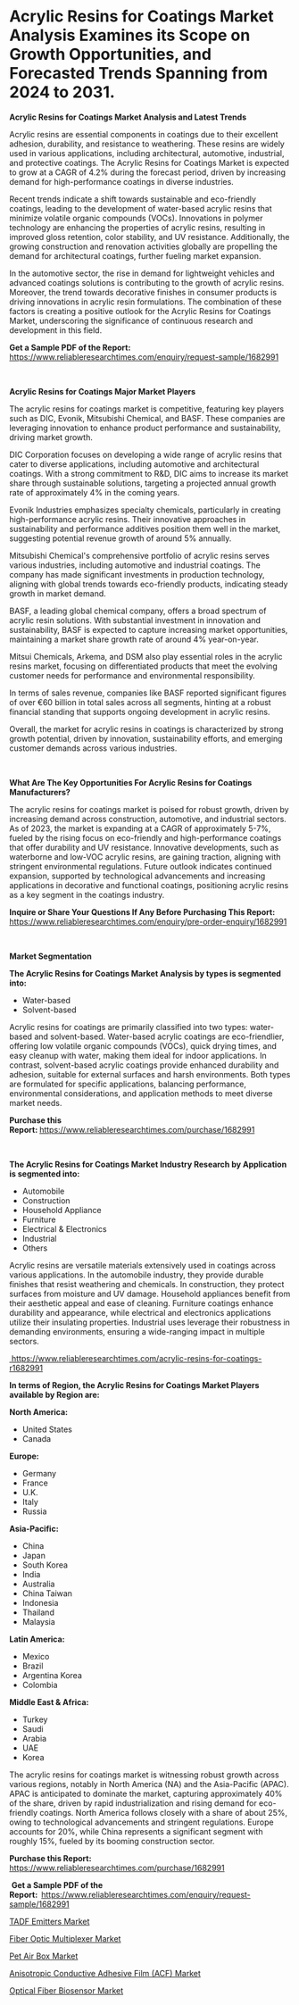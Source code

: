 <p><h1>Acrylic Resins for Coatings Market Analysis Examines its Scope on Growth Opportunities, and Forecasted Trends Spanning from 2024 to 2031.</h1></p><p><strong>Acrylic Resins for Coatings Market Analysis and Latest Trends</strong></p>
<p><p>Acrylic resins are essential components in coatings due to their excellent adhesion, durability, and resistance to weathering. These resins are widely used in various applications, including architectural, automotive, industrial, and protective coatings. The Acrylic Resins for Coatings Market is expected to grow at a CAGR of 4.2% during the forecast period, driven by increasing demand for high-performance coatings in diverse industries.</p><p>Recent trends indicate a shift towards sustainable and eco-friendly coatings, leading to the development of water-based acrylic resins that minimize volatile organic compounds (VOCs). Innovations in polymer technology are enhancing the properties of acrylic resins, resulting in improved gloss retention, color stability, and UV resistance. Additionally, the growing construction and renovation activities globally are propelling the demand for architectural coatings, further fueling market expansion.</p><p>In the automotive sector, the rise in demand for lightweight vehicles and advanced coatings solutions is contributing to the growth of acrylic resins. Moreover, the trend towards decorative finishes in consumer products is driving innovations in acrylic resin formulations. The combination of these factors is creating a positive outlook for the Acrylic Resins for Coatings Market, underscoring the significance of continuous research and development in this field.</p></p>
<p><strong>Get a Sample PDF of the Report:&nbsp;</strong> <a href="https://www.reliableresearchtimes.com/enquiry/request-sample/1682991?utm_campaign=1775&utm_medium=2&utm_source=Github&utm_content=ia&utm_term=19102024&utm_id=acrylic-resins-for-coatings">https://www.reliableresearchtimes.com/enquiry/request-sample/1682991</a></p>
<p>&nbsp;</p>
<p><strong>Acrylic Resins for Coatings Major Market Players</strong></p>
<p><p>The acrylic resins for coatings market is competitive, featuring key players such as DIC, Evonik, Mitsubishi Chemical, and BASF. These companies are leveraging innovation to enhance product performance and sustainability, driving market growth.</p><p>DIC Corporation focuses on developing a wide range of acrylic resins that cater to diverse applications, including automotive and architectural coatings. With a strong commitment to R&D, DIC aims to increase its market share through sustainable solutions, targeting a projected annual growth rate of approximately 4% in the coming years.</p><p>Evonik Industries emphasizes specialty chemicals, particularly in creating high-performance acrylic resins. Their innovative approaches in sustainability and performance additives position them well in the market, suggesting potential revenue growth of around 5% annually.</p><p>Mitsubishi Chemical's comprehensive portfolio of acrylic resins serves various industries, including automotive and industrial coatings. The company has made significant investments in production technology, aligning with global trends towards eco-friendly products, indicating steady growth in market demand.</p><p>BASF, a leading global chemical company, offers a broad spectrum of acrylic resin solutions. With substantial investment in innovation and sustainability, BASF is expected to capture increasing market opportunities, maintaining a market share growth rate of around 4% year-on-year.</p><p>Mitsui Chemicals, Arkema, and DSM also play essential roles in the acrylic resins market, focusing on differentiated products that meet the evolving customer needs for performance and environmental responsibility. </p><p>In terms of sales revenue, companies like BASF reported significant figures of over €60 billion in total sales across all segments, hinting at a robust financial standing that supports ongoing development in acrylic resins.</p><p>Overall, the market for acrylic resins in coatings is characterized by strong growth potential, driven by innovation, sustainability efforts, and emerging customer demands across various industries.</p></p>
<p>&nbsp;</p>
<p><strong>What Are The Key Opportunities For Acrylic Resins for Coatings Manufacturers?</strong></p>
<p><p>The acrylic resins for coatings market is poised for robust growth, driven by increasing demand across construction, automotive, and industrial sectors. As of 2023, the market is expanding at a CAGR of approximately 5-7%, fueled by the rising focus on eco-friendly and high-performance coatings that offer durability and UV resistance. Innovative developments, such as waterborne and low-VOC acrylic resins, are gaining traction, aligning with stringent environmental regulations. Future outlook indicates continued expansion, supported by technological advancements and increasing applications in decorative and functional coatings, positioning acrylic resins as a key segment in the coatings industry.</p></p>
<p><strong>Inquire or Share Your Questions If Any Before Purchasing This Report:</strong> <a href="https://www.reliableresearchtimes.com/enquiry/pre-order-enquiry/1682991?utm_campaign=1775&utm_medium=2&utm_source=Github&utm_content=ia&utm_term=19102024&utm_id=acrylic-resins-for-coatings">https://www.reliableresearchtimes.com/enquiry/pre-order-enquiry/1682991</a></p>
<p>&nbsp;</p>
<p><strong>Market Segmentation</strong></p>
<p><strong>The Acrylic Resins for Coatings Market Analysis by types is segmented into:</strong></p>
<p><ul><li>Water-based</li><li>Solvent-based</li></ul></p>
<p><p>Acrylic resins for coatings are primarily classified into two types: water-based and solvent-based. Water-based acrylic coatings are eco-friendlier, offering low volatile organic compounds (VOCs), quick drying times, and easy cleanup with water, making them ideal for indoor applications. In contrast, solvent-based acrylic coatings provide enhanced durability and adhesion, suitable for external surfaces and harsh environments. Both types are formulated for specific applications, balancing performance, environmental considerations, and application methods to meet diverse market needs.</p></p>
<p><strong>Purchase this Report:&nbsp;</strong><a href="https://www.reliableresearchtimes.com/purchase/1682991?utm_campaign=1775&utm_medium=2&utm_source=Github&utm_content=ia&utm_term=19102024&utm_id=acrylic-resins-for-coatings">https://www.reliableresearchtimes.com/purchase/1682991</a></p>
<p>&nbsp;</p>
<p><strong>The Acrylic Resins for Coatings Market Industry Research by Application is segmented into:</strong></p>
<p><ul><li>Automobile</li><li>Construction</li><li>Household Appliance</li><li>Furniture</li><li>Electrical & Electronics</li><li>Industrial</li><li>Others</li></ul></p>
<p><p>Acrylic resins are versatile materials extensively used in coatings across various applications. In the automobile industry, they provide durable finishes that resist weathering and chemicals. In construction, they protect surfaces from moisture and UV damage. Household appliances benefit from their aesthetic appeal and ease of cleaning. Furniture coatings enhance durability and appearance, while electrical and electronics applications utilize their insulating properties. Industrial uses leverage their robustness in demanding environments, ensuring a wide-ranging impact in multiple sectors.</p></p>
<p><a href="https://www.reliableresearchtimes.com/acrylic-resins-for-coatings-r1682991?utm_campaign=1775&utm_medium=2&utm_source=Github&utm_content=ia&utm_term=19102024&utm_id=acrylic-resins-for-coatings">&nbsp;https://www.reliableresearchtimes.com/acrylic-resins-for-coatings-r1682991</a></p>
<p><strong>In terms of Region, the Acrylic Resins for Coatings Market Players available by Region are:</strong></p>
<p>
    <p> <strong> North America: </strong>
        <ul>
            <li>United States</li>
            <li>Canada</li>
        </ul>
        </p> 
    <p> <strong> Europe: </strong>
        <ul>
            <li>Germany</li>
            <li>France</li>
            <li>U.K.</li>
            <li>Italy</li>
            <li>Russia</li>
        </ul>
        </p> 
    <p> <strong> Asia-Pacific: </strong>
        <ul>
            <li>China</li>
            <li>Japan</li>
            <li>South Korea</li>
            <li>India</li>
            <li>Australia</li>
            <li>China Taiwan</li>
            <li>Indonesia</li>
            <li>Thailand</li>
            <li>Malaysia</li>
        </ul>
        </p> 
    <p> <strong> Latin America: </strong>
        <ul>
            <li>Mexico</li>
            <li>Brazil</li>
            <li>Argentina Korea</li>
            <li>Colombia</li>
        </ul>
        </p> 
    <p> <strong> Middle East & Africa: </strong>
        <ul>
            <li>Turkey</li>
            <li>Saudi</li>
            <li>Arabia</li>
            <li>UAE</li>
            <li>Korea</li>
        </ul>
    </p>
    </p>
<p><p>The acrylic resins for coatings market is witnessing robust growth across various regions, notably in North America (NA) and the Asia-Pacific (APAC). APAC is anticipated to dominate the market, capturing approximately 40% of the share, driven by rapid industrialization and rising demand for eco-friendly coatings. North America follows closely with a share of about 25%, owing to technological advancements and stringent regulations. Europe accounts for 20%, while China represents a significant segment with roughly 15%, fueled by its booming construction sector.</p></p>
<p><strong>Purchase this Report: </strong><a href="https://www.reliableresearchtimes.com/purchase/1682991?utm_campaign=1775&utm_medium=2&utm_source=Github&utm_content=ia&utm_term=19102024&utm_id=acrylic-resins-for-coatings">https://www.reliableresearchtimes.com/purchase/1682991</a></p>
<p>&nbsp;<strong>Get a Sample PDF of the Report:&nbsp;&nbsp;</strong><a href="https://www.reliableresearchtimes.com/enquiry/request-sample/1682991?utm_campaign=1775&utm_medium=2&utm_source=Github&utm_content=ia&utm_term=19102024&utm_id=acrylic-resins-for-coatings">https://www.reliableresearchtimes.com/enquiry/request-sample/1682991</a></p>
<p><strong></strong></p>
<p><p><a href="https://www.linkedin.com/pulse/key-drivers-tadf-emitters-market-trends-future-outlook-2024-2031-vqmic?utm_campaign=1775&utm_medium=2&utm_source=Github&utm_content=ia&utm_term=19102024&utm_id=acrylic-resins-for-coatings">TADF Emitters Market</a></p><p><a href="https://www.linkedin.com/pulse/global-fiber-optic-multiplexer-market-focus-application-end-use-sgeqc?utm_campaign=1775&utm_medium=2&utm_source=Github&utm_content=ia&utm_term=19102024&utm_id=acrylic-resins-for-coatings">Fiber Optic Multiplexer Market</a></p><p><a href="https://www.linkedin.com/pulse/exploring-pet-air-box-market-strategic-insights-growth-opportunities-xjd6f?utm_campaign=1775&utm_medium=2&utm_source=Github&utm_content=ia&utm_term=19102024&utm_id=acrylic-resins-for-coatings">Pet Air Box Market</a></p><p><a href="https://github.com/sumonsky0m/Market-Research-Report-List-1/blob/main/anisotropic-conductive-adhesive-film-acf-market.md?utm_campaign=1775&utm_medium=2&utm_source=Github&utm_content=ia&utm_term=19102024&utm_id=acrylic-resins-for-coatings">Anisotropic Conductive Adhesive Film (ACF) Market</a></p><p><a href="https://www.linkedin.com/pulse/strategic-insights-global-optical-fiber-biosensor-market-trends-6dmuc?utm_campaign=1775&utm_medium=2&utm_source=Github&utm_content=ia&utm_term=19102024&utm_id=acrylic-resins-for-coatings">Optical Fiber Biosensor Market</a></p></p>